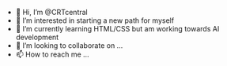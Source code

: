 - 👋 Hi, I’m @CRTcentral
- 👀 I’m interested in starting a new path for myself
- 🌱 I’m currently learning HTML/CSS but am working towards AI development
- 💞️ I’m looking to collaborate on ...
- 📫 How to reach me ...

<!---
CRTcentral/CRTcentral is a ✨ special ✨ repository because its `README.md` (this file) appears on your GitHub profile.
You can click the Preview link to take a look at your changes.
--->
